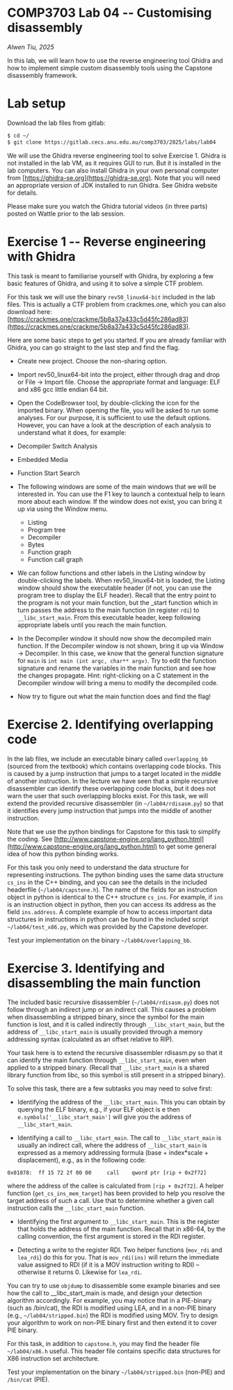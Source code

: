 # COMP3703 Lab 04 -- Customising disassembly

_Alwen Tiu, 2025_

In this lab, we will learn how to use the reverse engineering tool Ghidra and how to implement simple custom disassembly tools using the Capstone disassembly framework. 

# Lab setup

Download the lab files from gitlab:

```bash
$ cd ~/
$ git clone https://gitlab.cecs.anu.edu.au/comp3703/2025/labs/lab04
```

We will use the Ghidra reverse engineering tool to solve Exercise 1. Ghidra is not installed in the lab VM, as it requires GUI to run. But it is installed in the lab computers. You can also install Ghidra in your own personal computer from [https://ghidra-se.org](https://ghidra-se.org). Note that you will need an appropriate version of JDK installed to run Ghidra. See Ghidra website for details.

Please make sure you watch the Ghidra tutorial videos (in three parts) posted on Wattle prior to the lab session.

# Exercise 1 -- Reverse engineering with Ghidra

This task is meant to familiarise yourself with Ghidra, by exploring a few basic features of Ghidra, and using it to solve a simple CTF problem.  

For this task we will use the binary `rev50_linux64-bit` included in the lab files. This is actually a CTF problem from crackmes.one, which you can also download here: [https://crackmes.one/crackme/5b8a37a433c5d45fc286ad83](https://crackmes.one/crackme/5b8a37a433c5d45fc286ad83). 

Here are some basic steps to get you started. If you are already familiar with Ghidra, you can go straight to the last step and find the flag. 

* Create new project. Choose the non-sharing option.

* Import rev50_linux64-bit into the project, either through drag and drop or File → Import file. Choose the appropriate format and language: ELF and x86 gcc little endian 64 bit.

* Open the CodeBrowser tool, by double-clicking the icon for the imported binary. When opening the file, you will be asked to run some analyses. For our purpose, it is sufficient to use the default options. However, you can have a look at the description of each analysis to understand what it does, for example:

* Decompiler Switch Analysis

* Embedded Media

* Function Start Search

* The following windows are some of the main windows that we will be interested in. You can use the F1 key to launch a contextual help to learn more about each window. If the window does not exist, you can bring it up via using the Window menu.
    - Listing 
    - Program tree
    - Decompiler
    - Bytes
    - Function graph
    - Function call graph

* We can follow functions and other labels in the Listing window by double-clicking the labels. When rev50_linux64-bit is loaded, the Listing window should show the executable header (if not, you can use the program tree to display the ELF header). Recall that the entry point to the program is not your main function, but the _start function which in turn passes the address to the main function (in register `rdi`) to `__libc_start_main`. From this executable header, keep following appropriate labels until you reach the main function.

* In the Decompiler window it should now show the decompiled main function. If the Decompiler window is not shown, bring it up via Window ->  Decompiler.  In this case, we know that the general function signature for `main` is `int main (int argc, char** argv)`. Try to edit the function signature and rename the variables in the main function and see how the changes propagate. Hint: right-clicking on a C statement in the Decompiler window will bring a menu to modify the decompiled code.

* Now try to figure out what the main function does and find the flag!


# Exercise 2. Identifying overlapping code 

In the lab files, we include an executable binary called `overlapping_bb` (sourced from the textbook) which contains overlapping code blocks. This is caused by a jump instruction that jumps to a target located in the middle of another instruction. In the lecture we have seen that a simple recursive disassembler can identify these overlapping code blocks, but it does not warn the user that such overlapping blocks exist. For this task, we will extend the provided recursive disassembler (in `~/lab04/rdisasm.py`) so that it identifies every jump instruction that jumps into the middle of another instruction. 

Note that we use the python bindings for Capstone for this task to simplify the coding. See  [http://www.capstone-engine.org/lang_python.html](http://www.capstone-engine.org/lang_python.html) to get some general idea of how this python binding works. 

For this task you only need to understand the data structure for representing instructions. The python binding uses the same data structure `cs_ins` in the C++ binding, and you can see the details in the included headerfile (`~/lab04/capstone.h`). The name of the fields for an instruction object in python is identical to the C++ structure `cs_ins`. For example, if `ins` is an instruction object in python, then you can access its address as the field `ins.address`.  A complete example of how to access important data structures in instructions in python can be found in the included script `~/lab04/test_x86.py`, which was provided by the Capstone developer. 

Test your implementation on the binary `~/lab04/overlapping_bb`. 

# Exercise 3. Identifying and disassembling the main function

The included basic recursive disassembler (`~/lab04/rdisasm.py`) does not follow through an indirect jump or an indirect call. This causes a problem when disassembling a stripped binary, since the symbol for the main function is lost, and it is called indirectly through `__libc_start_main`, but the address of `__libc_start_main` is usually provided through a memory addressing syntax (calculated as an offset relative to RIP). 

Your task here is to extend the recursive disassembler rdisasm.py so that it can identify the main function through `__libc_start_main`, even when applied to a stripped binary. (Recall that `__libc_start_main` is a shared library function from libc, so this symbol is still present in a stripped binary).

To solve this task, there are a few subtasks you may need to solve first:

* Identifying the address of the `__libc_start_main`. This you can obtain by querying the ELF binary, e.g., if your ELF object is e then `e.symbols['__libc_start_main']` will give you the address of `__libc_start_main`. 

* Identifying a call to `__libc_start_main`. The call to `__libc_start_main` is usually an indirect call, where the address of `__libc_start_main` is expressed as a memory addressing formula (base + index*scale + displacement), e.g., as in the following code: 
```
0x01078:  ff 15 72 2f 00 00     call    qword ptr [rip + 0x2f72]
```
where the address of the callee is calculated from `[rip + 0x2f72]`. A helper function (`get_cs_ins_mem_target`) has been provided to help you resolve the target address of such a call. Use that to determine whether a given call instruction calls the `__libc_start_main` function. 

* Identifying the first argument to `__libc_start_main`. This is the register that holds the address of the main function. Recall that in x86-64, by the calling convention, the first argument is stored in the RDI register. 

* Detecting a write to the register RDI. Two helper functions (`mov_rdi` and `lea_rdi`) do this for you. That is `mov_rdi(ins)` will return the immediate value assigned to RDI (if it is a MOV instruction writing to RDI) – otherwise it returns 0. Likewise for `lea_rdi`. 

You can try to use `objdump` to disassemble some example binaries and see how the call to __libc_start_main is made, and design your detection algorithm accordingly. For example, you may notice that in a PIE-binary (such as /bin/cat), the RDI is modified using LEA, and in a non-PIE binary (e.g., `~/lab04/stripped.bin`) the RDI is modified using MOV. Try to design your algorithm to work on non-PIE binary first and then extend it to cover PIE binary. 

For this task, in addition to `capstone.h`, you may find the header file `~/lab04/x86.h` useful.  This header file contains specific data structures for X86 instruction set architecture. 

Test your implementation on the binary `~/lab04/stripped.bin` (non-PIE) and `/bin/cat` (PIE). 

